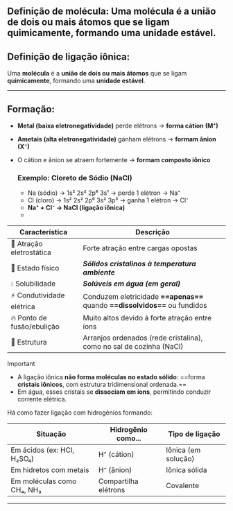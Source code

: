 ## Definição de molécula: Uma **molécula** é a **união de dois ou mais átomos** que se ligam **quimicamente**, formando uma **unidade estável**.


## Definição de ligação iônica:

Uma **molécula** é a **união de dois ou mais átomos** que se ligam **quimicamente**, formando uma **unidade estável**.

---
## Formação:

- **Metal (baixa eletronegatividade)** perde elétrons → **forma cátion (M⁺)**
- **Ametais (alta eletronegatividade)** ganham elétrons → **formam ânion (X⁻)**
- O cátion e ânion se atraem fortemente → **formam composto iônico**

	### **Exemplo: Cloreto de Sódio (NaCl)**	
	- Na (sódio) → 1s² 2s² 2p⁶ 3s¹ → perde 1 elétron → Na⁺
	- Cl (cloro) → 1s² 2s² 2p⁶ 3s² 3p⁵ → ganha 1 elétron → Cl⁻
	- **Na⁺ + Cl⁻ → NaCl (ligação iônica)**
	- 

| Característica               | Descrição                                                                   |
| ---------------------------- | --------------------------------------------------------------------------- |
| 🧲 Atração eletrostática     | Forte atração entre cargas opostas                                          |
| 🧊 Estado físico             | ***Sólidos cristalinos à temperatura ambiente***                            |
| 💧 Solubilidade              | ***Solúveis em água (em geral)***                                           |
| ⚡ Condutividade elétrica     | Conduzem eletricidade **==apenas==** quando **==dissolvidos==** ou fundidos |
| 🔥 Ponto de fusão/ebulição   | Muito altos devido à forte atração entre íons                               |
| 💢 Estrutura                 | Arranjos ordenados (rede cristalina), como no sal de cozinha (NaCl)         |

> [!Important]
> - A ligação iônica **não forma moléculas no estado sólido**: ==forma **cristais iônicos**, com estrutura tridimensional ordenada.==
> - Em água, esses cristais se **dissociam em íons**, permitindo conduzir corrente elétrica.


Há como fazer ligação com hidrogênios formando:

| Situação                   | Hidrogênio como...   | Tipo de ligação     |
| -------------------------- | -------------------- | ------------------- |
| Em ácidos (ex: HCl, H₂SO₄) | H⁺ (cátion)          | Iônica (em solução) |
| Em hidretos com metais     | H⁻ (ânion)           | Iônica sólida       |
| Em moléculas como CH₄, NH₃ | Compartilha elétrons | Covalente           |

---
